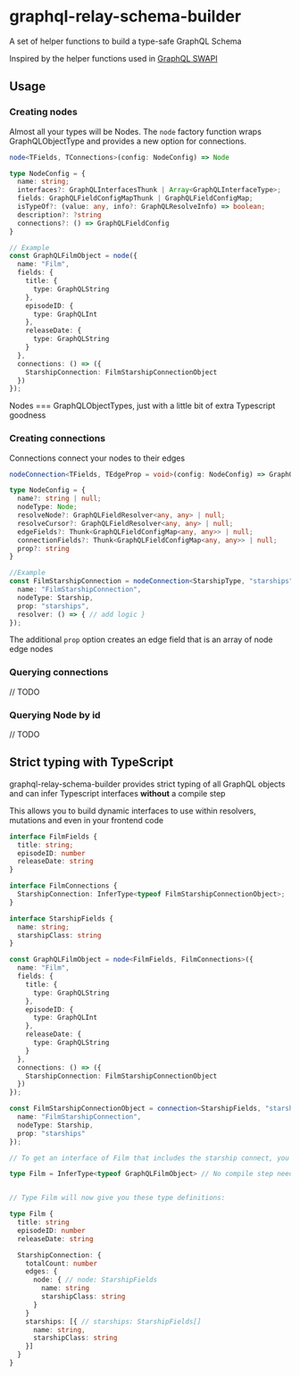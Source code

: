 # graphql-relay-schema-builder

A set of helper functions to build a type-safe GraphQL Schema

Inspired by the helper functions used in [GraphQL SWAPI](https://github.com/graphql/swapi-graphql)

## Usage

### Creating nodes 

Almost all your types will be Nodes. The `node` factory function wraps GraphQLObjectType and provides a new option for connections.

```typescript
node<TFields, TConnections>(config: NodeConfig) => Node

type NodeConfig = {
  name: string;
  interfaces?: GraphQLInterfacesThunk | Array<GraphQLInterfaceType>;
  fields: GraphQLFieldConfigMapThunk | GraphQLFieldConfigMap;
  isTypeOf?: (value: any, info?: GraphQLResolveInfo) => boolean;
  description?: ?string
  connections?: () => GraphQLFieldConfig
}

// Example
const GraphQLFilmObject = node({
  name: "Film",
  fields: {
    title: {
      type: GraphQLString
    },
    episodeID: {
      type: GraphQLInt
    },
    releaseDate: {
      type: GraphQLString
    }
  },
  connections: () => ({
    StarshipConnection: FilmStarshipConnectionObject
  })
});

```

Nodes === GraphQLObjectTypes, just with a little bit of extra Typescript goodness


### Creating connections

Connections connect your nodes to their edges

```typescript
nodeConnection<TFields, TEdgeProp = void>(config: NodeConfig) => GraphQLObjectType

type NodeConfig = {
  name?: string | null;
  nodeType: Node;
  resolveNode?: GraphQLFieldResolver<any, any> | null;
  resolveCursor?: GraphQLFieldResolver<any, any> | null;
  edgeFields?: Thunk<GraphQLFieldConfigMap<any, any>> | null;
  connectionFields?: Thunk<GraphQLFieldConfigMap<any, any>> | null;
  prop?: string
}

//Example
const FilmStarshipConnection = nodeConnection<StarshipType, "starships">({
  name: "FilmStarshipConnection",
  nodeType: Starship,
  prop: "starships",
  resolver: () => { // add logic }
});

```

The additional `prop` option creates an edge field that is an array of node edge nodes


### Querying connections

// TODO

### Querying Node by id

// TODO

## Strict typing with TypeScript

graphql-relay-schema-builder provides strict typing of all GraphQL objects and can infer Typescript interfaces **without** a compile step

This allows you to build dynamic interfaces to use within resolvers, mutations and even in your frontend code

```typescript
interface FilmFields {
  title: string;
  episodeID: number
  releaseDate: string
}

interface FilmConnections {
  StarshipConnection: InferType<typeof FilmStarshipConnectionObject>;
}

interface StarshipFields {
  name: string;
  starshipClass: string
}

const GraphQLFilmObject = node<FilmFields, FilmConnections>({
  name: "Film",
  fields: {
    title: {
      type: GraphQLString
    },
    episodeID: {
      type: GraphQLInt
    },
    releaseDate: {
      type: GraphQLString
    }
  },
  connections: () => ({
    StarshipConnection: FilmStarshipConnectionObject
  })
});

const FilmStarshipConnectionObject = connection<StarshipFields, "starships">({
  name: "FilmStarshipConnection",
  nodeType: Starship,
  prop: "starships"
});

// To get an interface of Film that includes the starship connect, you just need to infer it

type Film = InferType<typeof GraphQLFilmObject> // No compile step needed!


// Type Film will now give you these type definitions:

type Film {
  title: string
  episodeID: number
  releaseDate: string

  StarshipConnection: {
    totalCount: number
    edges: {
      node: { // node: StarshipFields
        name: string
        starshipClass: string
      }
    }
    starships: [{ // starships: StarshipFields[]
      name: string,
      starshipClass: string
    }]
  }
}
```


